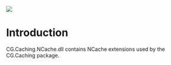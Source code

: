 <img src="~/images/codegator-334x158.png" />

# Introduction

CG.Caching.NCache.dll contains NCache extensions used by the CG.Caching package.







